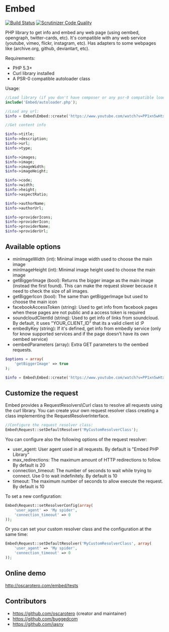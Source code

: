 Embed
=====

[![Build Status](https://travis-ci.org/oscarotero/Embed.png?branch=v1.3.3)](https://travis-ci.org/oscarotero/Embed)
[![Scrutinizer Code Quality](https://scrutinizer-ci.com/g/oscarotero/Embed/badges/quality-score.png?s=79e37032db280b9795388124c030dcf4309343d1)](https://scrutinizer-ci.com/g/oscarotero/Embed/)

PHP library to get info and embed any web page (using oembed, opengraph, twitter-cards, etc). It's compatible with any web service (youtube, vimeo, flickr, instagram, etc).
Has adapters to some webpages like (archive.org, github, deviantart, etc).

Requirements:

* PHP 5.3+
* Curl library installed
* A PSR-0 compatible autoloader class

Usage:

```php
//Load library (if you don't have composer or any psr-0 compatible loader):
include('Embed/autoloader.php');

//Load any url:
$info = Embed\Embed::create('https://www.youtube.com/watch?v=PP1xn5wHtxE');

//Get content info

$info->title;
$info->description;
$info->url;
$info->type;

$info->images;
$info->image;
$info->imageWidth;
$info->imageHeight;

$info->code;
$info->width;
$info->height;
$info->aspectRatio;

$info->authorName;
$info->authorUrl;

$info->providerIcons;
$info->providerIcon;
$info->providerName;
$info->providerUrl;
```

Available options
-----------------

* minImageWidth (int): Minimal image width used to choose the main image
* minImageHeight (int): Minimal image height used to choose the main image
* getBiggerImage (bool): Returns the bigger image as the main image (instead the first found). This can make the request slower because it need to check the size of all images.
* getBiggerIcon (bool): The same than getBiggerImage but used to choose the main icon
* facebookAccessToken (string): Used to get info from facebook pages when these pages are not public and a access token is required
* soundcloudClientId (string): Used to get info of links from soundcloud. By default, it uses "YOUR_CLIENT_ID" that its a valid client id :P
* embedlyKey (string): If it's defined, get info from embedly service (only for know supported services and if the page doesn't have its own oembed service)
* oembedParameters (array): Extra GET parameters to the oembed requests.

```php
$options = array(
	'getBiggerImage' => true
);

$info = Embed\Embed::create('https://www.youtube.com/watch?v=PP1xn5wHtxE', $options);
```

Customize the request
---------------------

Embed provides a RequestResolvers\Curl class to resolve all requests using the curl library. You can create your own request resolver class creating a class implementing the RequestResolverInterface.

```php
//Configure the request resolver class:
Embed\Request::setDefaultResolver('MyCustomResolverClass');
```

You can configure also the following options of the request resolver:

* user_agent: User agent used in all requests. By default is "Embed PHP Library"
* max_redirections: The maximum amount of HTTP redirections to follow. By default is 20
* connection_timeout: The number of seconds to wait while trying to connect. Use 0 to wait indefinitely. By default is 10
* timeout: The maximum number of seconds to allow execute the request. By default is 10

To set a new configuration:

```php
Embed\Request::setResolverConfig(array(
	'user_agent' => 'My spider',
	'connection_timeout' => 0
));
```

Or you can set your custom resolver class and the configuration at the same time:

```php
Embed\Request::setDefaultResolver('MyCustomResolverClass', array(
	'user_agent' => 'My spider',
	'connection_timeout' => 0
));
```


Online demo
-----------

http://oscarotero.com/embed/tests

Contributors
------------
* https://github.com/oscarotero (creator and maintainer)
* https://github.com/buggedcom
* https://github.com/jasny
